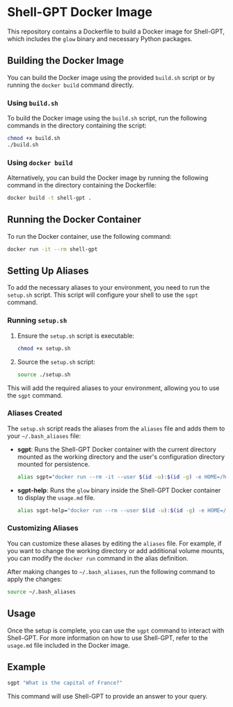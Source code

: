 # Shell-GPT Docker Image

This repository contains a Dockerfile to build a Docker image for Shell-GPT, which includes the `glow` binary and necessary Python packages.

## Building the Docker Image

You can build the Docker image using the provided `build.sh` script or by running the `docker build` command directly.

### Using `build.sh`

To build the Docker image using the `build.sh` script, run the following commands in the directory containing the script:

```sh
chmod +x build.sh
./build.sh
```

### Using `docker build`

Alternatively, you can build the Docker image by running the following command in the directory containing the Dockerfile:

```sh
docker build -t shell-gpt .
```

## Running the Docker Container

To run the Docker container, use the following command:

```sh
docker run -it --rm shell-gpt
```

## Setting Up Aliases

To add the necessary aliases to your environment, you need to run the `setup.sh` script. This script will configure your shell to use the `sgpt` command.

### Running `setup.sh`

1. Ensure the `setup.sh` script is executable:

    ```sh
    chmod +x setup.sh
    ```

2. Source the `setup.sh` script:

    ```sh
    source ./setup.sh
    ```

This will add the required aliases to your environment, allowing you to use the `sgpt` command.

### Aliases Created

The `setup.sh` script reads the aliases from the `aliases` file and adds them to your `~/.bash_aliases` file:

- **sgpt**: Runs the Shell-GPT Docker container with the current directory mounted as the working directory and the user's configuration directory mounted for persistence.

    ```sh
    alias sgpt="docker run --rm -it --user $(id -u):$(id -g) -e HOME=/home/$(whoami) -v $(pwd):/app/workdir -v ~/.config:/home/$(whoami)/.config --workdir /app/workdir shell-gpt"
    ```

- **sgpt-help**: Runs the `glow` binary inside the Shell-GPT Docker container to display the `usage.md` file.

    ```sh
    alias sgpt-help="docker run --rm --user $(id -u):$(id -g) -e HOME=/home/$(whoami) -e TERM=xterm-256color -v $(pwd):/app/workdir -v ~/.config:/home/$(whoami)/.config --workdir /app/workdir --entrypoint glow shell-gpt -s dark -p /app/usage.md"
    ```

### Customizing Aliases

You can customize these aliases by editing the `aliases` file. For example, if you want to change the working directory or add additional volume mounts, you can modify the `docker run` command in the alias definition.

After making changes to `~/.bash_aliases`, run the following command to apply the changes:

```sh
source ~/.bash_aliases
```

## Usage

Once the setup is complete, you can use the `sgpt` command to interact with Shell-GPT. For more information on how to use Shell-GPT, refer to the `usage.md` file included in the Docker image.

## Example

```sh
sgpt "What is the capital of France?"
```

This command will use Shell-GPT to provide an answer to your query.
